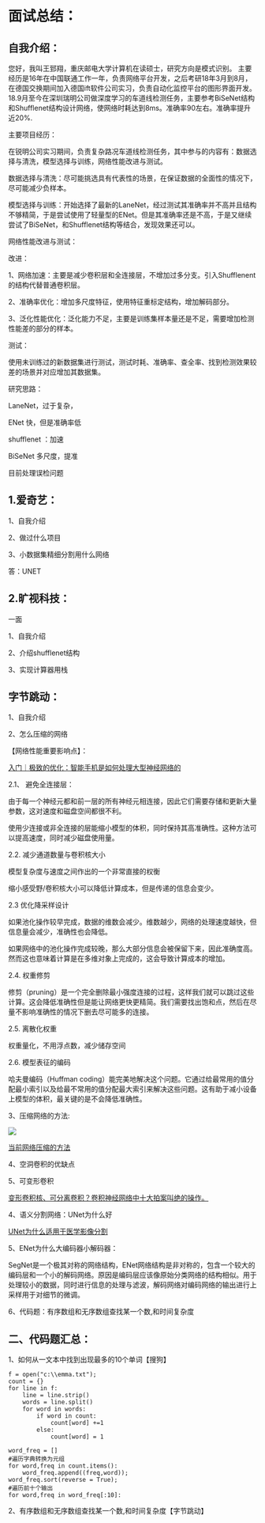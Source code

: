 面试总结：
====================================


自我介绍：
-----------

您好，我叫王郅翔，重庆邮电大学计算机在读硕士，研究方向是模式识别。
主要经历是16年在中国联通工作一年，负责网络平台开发，之后考研18年3月到8月，在德国交换期间加入德国ift软件公司实习，负责自动化监控平台的图形界面开发。
18.9月至今在深圳瑞明公司做深度学习的车道线检测任务，主要参考BiSeNet结构和Shufflenet结构设计网络，使网络时耗达到8ms。准确率90左右。准确率提升近20%.


主要项目经历：

在锐明公司实习期间，负责复杂路况车道线检测任务，其中参与的内容有：数据选择与清洗，模型选择与训练，网络性能改进与测试。

数据选择与清洗：尽可能挑选具有代表性的场景，在保证数据的全面性的情况下，尽可能减少负样本。

模型选择与训练：开始选择了最新的LaneNet，经过测试其准确率并不高并且结构不够精简，于是尝试使用了轻量型的ENet。但是其准确率还是不高，于是又继续尝试了BiSeNet，和Shufflenet结构等结合，发现效果还可以。

网络性能改进与测试：


改进：

1、网络加速：主要是减少卷积层和全连接层，不增加过多分支。引入Shufflenent的结构代替普通卷积层。

2、准确率优化：增加多尺度特征，使用特征重标定结构，增加解码部分。

3、泛化性能优化：泛化能力不足，主要是训练集样本量还是不足，需要增加检测性能差的部分的样本。

测试：

使用未训练过的新数据集进行测试，测试时耗、准确率、查全率、找到检测效果较差的场景并对应增加其数据集。



研究思路：

LaneNet，过于复杂，

ENet 快，但是准确率低

shufflenet ：加速

BiSeNet 多尺度，提准

目前处理误检问题


1.爱奇艺：
-------------------------------------

1、自我介绍

2、做过什么项目

3、小数据集精细分割用什么网络

答：UNET


2.旷视科技：
-------------------------------------

一面

1、自我介绍

2、介绍shufflenet结构

3、实现计算器用栈



字节跳动：
---------------------------------

1、自我介绍

2、怎么压缩的网络



【网络性能重要影响点】：

[入门｜极致的优化：智能手机是如何处理大型神经网络的](http://baijiahao.baidu.com/s?id=1599725448621187064&wfr=spider&for=pc)

2.1、 避免全连接层：

由于每一个神经元都和前一层的所有神经元相连接，因此它们需要存储和更新大量参数，这对速度和磁盘空间都很不利。

使用少连接或非全连接的层能缩小模型的体积，同时保持其高准确性。这种方法可以提高速度，同时减少磁盘使用量。

2.2. 减少通道数量与卷积核大小

模型复杂度与速度之间作出的一个非常直接的权衡

缩小感受野/卷积核大小可以降低计算成本，但是传递的信息会变少。

2.3 优化降采样设计

如果池化操作较早完成，数据的维数会减少。维数越少，网络的处理速度越快，但信息量会减少，准确性也会降低。

如果网络中的池化操作完成较晚，那么大部分信息会被保留下来，因此准确度高。然而这也意味着计算是在多维对象上完成的，这会导致计算成本的增加。

2.4. 权重修剪

修剪（pruning）是一个完全删除最小强度连接的过程，这样我们就可以跳过这些计算。这会降低准确性但是能让网络更快更精简。我们需要找出饱和点，然后在尽量不影响准确性的情况下删去尽可能多的连接。

2.5. 离散化权重

权重量化，不用浮点数，减少储存空间

2.6. 模型表征的编码

哈夫曼编码（Huffman coding）能完美地解决这个问题。它通过给最常用的值分配最小索引以及给最不常用的值分配最大索引来解决这些问题。这有助于减小设备上模型的体积，最关键的是不会降低准确性。



3、压缩网络的方法:

![](http://5b0988e595225.cdn.sohucs.com/images/20180424/e0c25317aa744b4ca822418349d02063.jpeg)



[当前网络压缩的方法](https://www.sohu.com/a/229279060_500659)

4、空洞卷积的优缺点

5、可变形卷积

[变形卷积核、可分离卷积？卷积神经网络中十大拍案叫绝的操作。](https://www.leiphone.com/news/201708/0rQBSwPO62IBhRxV.html)

4、语义分割网络：UNet为什么好

[UNet为什么适用于医学影像分割](https://www.zhihu.com/question/269914775)

5、ENet为什么大编码器小解码器：

SegNet是一个极其对称的网络结构，ENet网络结构是非对称的，包含一个较大的编码层和一个小的解码网络。原因是编码层应该像原始分类网络的结构相似。用于处理较小的数据，同时进行信息的处理与滤波，解码网络对编码网络的输出进行上采样用于对细节的微调。

6、代码题：有序数组和无序数组查找某一个数,和时间复杂度



二、代码题汇总：
--------------------------------------------------------------------------------

1、如何从一文本中找到出现最多的10个单词【搜狗】

```  
f = open("c:\\emma.txt");
count = {}
for line in f:
    line = line.strip()
    words = line.split()
    for word in words:
        if word in count:
            count[word] +=1
        else:
            count[word] = 1
 
word_freq = []
#遍历字典转换为元组
for word,freq in count.items():
    word_freq.append((freq,word));
word_freq.sort(reverse = True);
#遍历前十个输出
for word,freq in word_freq[:10]:

```

2、有序数组和无序数组查找某一个数,和时间复杂度【字节跳动】
